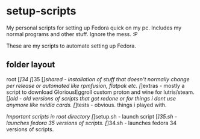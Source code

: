 # setup-scripts
My personal scripts for setting up Fedora quick on my pc.
Includes my normal programs and other stuff. Ignore the mess. :P

These are my scripts to automate setting up Fedora.

folder layout
-------------
root
    [*]34
    [*]35
    [*]shared - installation of stuff that doesn't normally change per release or automated like rpmfusion, flatpak etc.
    [*]extras - mostly a script to download GloriousEggroll custom proton and wine for lutris/steam.
    [*]old - old versions of scripts that got redone or for things i dont use anymore like nvidia cards.
    [*]tests - obvious. things i played with.

    


*Important scripts in root directory
    [*]setup.sh - launch script
    [*]35.sh - launches fedora 35 versions of scripts.
    [*]34.sh - launches fedora 34 versions of scripts.
